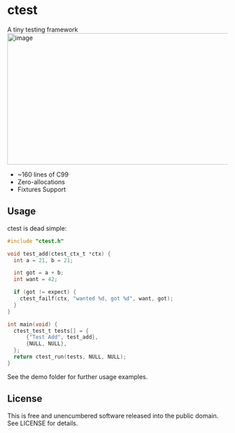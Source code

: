 # ctest
A tiny testing framework
<img width="1000" height="300" alt="image" src="https://github.com/user-attachments/assets/125211d3-916a-4821-b543-518f19f9c4cd" />

- ~160 lines of C99
- Zero-allocations
- Fixtures Support

## Usage
ctest is dead simple:
```c
#include "ctest.h"

void test_add(ctest_ctx_t *ctx) {
  int a = 21, b = 21;

  int got = a + b;
  int want = 42;

  if (got != expect) {
    ctest_failf(ctx, "wanted %d, got %d", want, got);
  }
}

int main(void) {
  ctest_test_t tests[] = {
      {"Test Add", test_add},
      {NULL, NULL},
  };
  return ctest_run(tests, NULL, NULL);
}
```
See the demo folder for further usage examples.

## License
This is free and unencumbered software released into the public domain. See LICENSE for details.
